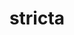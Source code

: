 ---
title: stricta
link: https://www.behance.net/gallery/75677003/STRICTA-Identity
link-title: Click to see bewatt
area: branding
description: Brand visual identity project for an industrial company
---